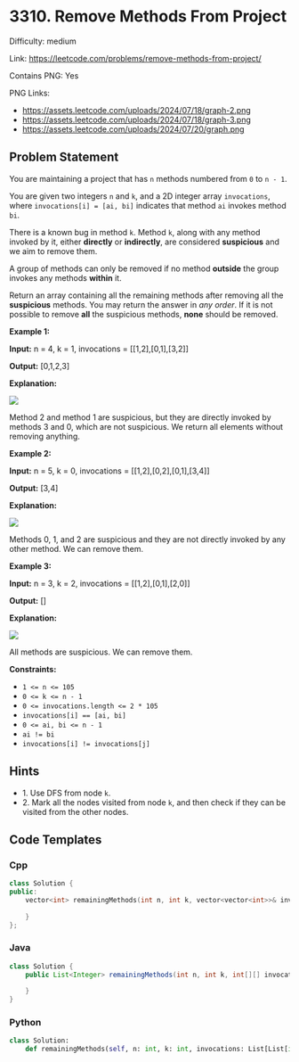 # 3310. Remove Methods From Project

Difficulty: medium

Link: https://leetcode.com/problems/remove-methods-from-project/

Contains PNG: Yes

PNG Links:
- https://assets.leetcode.com/uploads/2024/07/18/graph-2.png
- https://assets.leetcode.com/uploads/2024/07/18/graph-3.png
- https://assets.leetcode.com/uploads/2024/07/20/graph.png

## Problem Statement

You are maintaining a project that has `n` methods numbered from `0` to `n - 1`.

You are given two integers `n` and `k`, and a 2D integer array `invocations`, where `invocations[i] = [ai, bi]` indicates that method `ai` invokes method `bi`.

There is a known bug in method `k`. Method `k`, along with any method invoked by it, either **directly** or **indirectly**, are considered **suspicious** and we aim to remove them.

A group of methods can only be removed if no method **outside** the group invokes any methods **within** it.

Return an array containing all the remaining methods after removing all the **suspicious** methods. You may return the answer in *any order*. If it is not possible to remove **all** the suspicious methods, **none** should be removed.

**Example 1:**

**Input:** n \= 4, k \= 1, invocations \= \[\[1,2],\[0,1],\[3,2]]

**Output:** \[0,1,2,3]

**Explanation:**

![](https://assets.leetcode.com/uploads/2024/07/18/graph-2.png)

Method 2 and method 1 are suspicious, but they are directly invoked by methods 3 and 0, which are not suspicious. We return all elements without removing anything.

**Example 2:**

**Input:** n \= 5, k \= 0, invocations \= \[\[1,2],\[0,2],\[0,1],\[3,4]]

**Output:** \[3,4]

**Explanation:**

![](https://assets.leetcode.com/uploads/2024/07/18/graph-3.png)

Methods 0, 1, and 2 are suspicious and they are not directly invoked by any other method. We can remove them.

**Example 3:**

**Input:** n \= 3, k \= 2, invocations \= \[\[1,2],\[0,1],\[2,0]]

**Output:** \[]

**Explanation:**

![](https://assets.leetcode.com/uploads/2024/07/20/graph.png)

All methods are suspicious. We can remove them.

**Constraints:**

* `1 <= n <= 105`
* `0 <= k <= n - 1`
* `0 <= invocations.length <= 2 * 105`
* `invocations[i] == [ai, bi]`
* `0 <= ai, bi <= n - 1`
* `ai != bi`
* `invocations[i] != invocations[j]`

## Hints

- 1\. Use DFS from node `k`.
- 2\. Mark all the nodes visited from node `k`, and then check if they can be visited from the other nodes.

## Code Templates

### Cpp
```cpp
class Solution {
public:
    vector<int> remainingMethods(int n, int k, vector<vector<int>>& invocations) {
        
    }
};
```

### Java
```java
class Solution {
    public List<Integer> remainingMethods(int n, int k, int[][] invocations) {
        
    }
}
```

### Python
```python
class Solution:
    def remainingMethods(self, n: int, k: int, invocations: List[List[int]]) -> List[int]:
        
```

